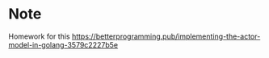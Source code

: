# Note 

Homework for this https://betterprogramming.pub/implementing-the-actor-model-in-golang-3579c2227b5e